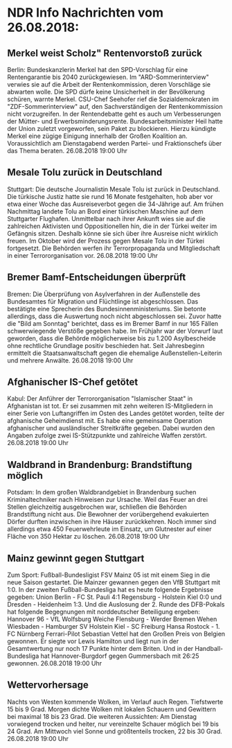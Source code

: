 # NDR Info Nachrichten vom 26.08.2018:


## Merkel weist Scholz" Rentenvorstoß zurück
Berlin: Bundeskanzlerin Merkel hat den SPD-Vorschlag für eine Rentengarantie bis 2040 zurückgewiesen. Im "ARD-Sommerinterview" verwies sie auf die Arbeit der Rentenkommission, deren Vorschläge sie abwarten wolle. Die SPD dürfe keine Unsicherheit in der Bevölkerung schüren, warnte Merkel. CSU-Chef Seehofer rief die Sozialdemokraten im "ZDF-Sommerinterview" auf, den Sachverständigen der Rentenkommission nicht vorzugreifen. In der Rentendebatte geht es auch um Verbesserungen der Mütter- und Erwerbsminderungsrente. Bundesarbeitsminister Heil hatte der Union zuletzt vorgeworfen, sein Paket zu blockieren. Hierzu kündigte Merkel eine zügige Einigung innerhalb der Großen Koalition an. Voraussichtlich am Dienstagabend werden Partei- und Fraktionschefs über das Thema beraten. 26.08.2018 19:00 Uhr 

## Mesale Tolu zurück in Deutschland
Stuttgart: Die deutsche Journalistin Mesale Tolu ist zurück in Deutschland. Die türkische Justiz hatte sie rund 16 Monate festgehalten, hob aber vor etwa einer Woche das Ausreiseverbot gegen die 34-Jährige auf. Am frühen Nachmittag landete Tolu an Bord einer türkischen Maschine auf dem Stuttgarter Flughafen. Unmittelbar nach ihrer Ankunft wies sie auf die zahlreichen Aktivisten und Oppositionellen hin, die in der Türkei weiter im Gefängnis sitzen. Deshalb könne sie sich über ihre Ausreise nicht wirklich freuen. Im Oktober wird der Prozess gegen Mesale Tolu in der Türkei fortgesetzt. Die Behörden werfen ihr Terrorpropaganda und Mitgliedschaft in einer Terrororganisation vor. 26.08.2018 19:00 Uhr 

## Bremer Bamf-Entscheidungen überprüft
Bremen: Die Überprüfung von Asylverfahren in der Außenstelle des Bundesamtes für Migration und Flüchtlinge ist abgeschlossen. Das bestätigte eine Sprecherin des Bundesinnenministeriums. Sie betonte allerdings, dass die Auswertung noch nicht abgeschlossen sei. Zuvor hatte die "Bild am Sonntag" berichtet, dass es im Bremer Bamf in nur 165 Fällen schwerwiegende Verstöße gegeben habe. Im Frühjahr war der Vorwurf laut geworden, dass die Behörde möglicherweise bis zu 1.200 Asylbescheide ohne rechtliche Grundlage positiv beschieden hat. Seit Jahresbeginn ermittelt die Staatsanwaltschaft gegen die ehemalige Außenstellen-Leiterin und mehrere Anwälte. 26.08.2018 19:00 Uhr 

## Afghanischer IS-Chef getötet
Kabul: Der Anführer der Terrororganisation "Islamischer Staat" in Afghanistan ist tot. Er sei zusammen mit zehn weiteren IS-Mitgliedern in einer Serie von Luftangriffen im Osten des Landes getötet worden, teilte der afghanische Geheimdienst mit. Es habe eine gemeinsame Operation afghanischer und ausländischer Streitkräfte gegeben. Dabei wurden den Angaben zufolge zwei IS-Stützpunkte und zahlreiche Waffen zerstört. 26.08.2018 19:00 Uhr 

## Waldbrand in Brandenburg: Brandstiftung möglich
Potsdam: In dem großen Waldbrandgebiet in Brandenburg suchen Kriminaltechniker nach Hinweisen zur Ursache. Weil das Feuer an drei Stellen gleichzeitig ausgebrochen war, schließen die Behörden Brandstiftung nicht aus. Die Bewohner der vorübergehend evakuierten Dörfer durften inzwischen in ihre Häuser zurückkehren. Noch immer sind allerdings etwa 450 Feuerwehrleute im Einsatz, um Glutnester auf einer Fläche von 350 Hektar zu löschen. 26.08.2018 19:00 Uhr 

## Mainz gewinnt gegen Stuttgart
Zum Sport:	Fußball-Bundesligist FSV Mainz 05 ist mit einem Sieg in die neue Saison gestartet. Die Mainzer gewannen gegen den VfB Stuttgart mit 1:0. In der zweiten Fußball-Bundesliga hat es heute folgende Ergebnisse gegeben: Union Berlin - FC St. Pauli 4:1
Regensburg - Holstein Kiel 0:0
und
Dresden - Heidenheim  1:3. Und die Auslosung der 2. Runde des DFB-Pokals hat folgende Begegnungen mit norddeutscher Beteiligung ergeben: Hannover 96 - VfL Wolfsburg Weiche Flensburg - Werder Bremen
Wehen Wiesbaden - Hamburger SV
Holstein Kiel - SC Freiburg Hansa Rostock - 1. FC Nürnberg Ferrari-Pilot Sebastian Vettel hat den Großen Preis von Belgien gewonnen. Er siegte vor Lewis Hamilton und liegt nun in der Gesamtwertung nur noch 17 Punkte hinter dem Briten. Und in der Handball-Bundesliga hat Hannover-Burgdorf gegen Gummersbach mit 26:25 gewonnen. 26.08.2018 19:00 Uhr 

## Wettervorhersage
Nachts von Westen kommende Wolken, im Verlauf auch Regen. Tiefstwerte 15 bis 9 Grad. Morgen dichte Wolken mit lokalen Schauern und Gewittern  bei maximal 18 bis 23 Grad. Die weiteren Aussichten: Am Dienstag vorwiegend trocken und heiter, nur vereinzelte Schauer möglich bei 19 bis 24 Grad. Am Mittwoch viel Sonne und größtenteils trocken, 22 bis 30 Grad. 26.08.2018 19:00 Uhr 
